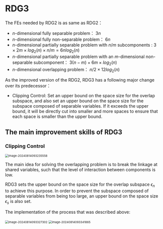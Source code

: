 # RDG3

The FEs needed by RDG2 is as same as RDG2：

- $n$-dimensional fully separable problem： $3n$
- $n$-dimensional fully non-separable problem： $6n$
- $n$-dimensional partially separable problem with $n/m$ subcomponents :  $3 \times 2m \times log_2(n) \times n/m = 6nlog_2(n)$
- $n$-dimensional partially separable problem with an $m$-dimensional non-separable subcomponent： $3(n-m)+6m \times log_2(n)$
- $n$-dimensional overlapping problem： $n/2 \times 12log_2(n)$

As the improved version of the RDG2, RDG3 has a following major change over its predecessor：

- Clipping Control: Set an upper bound on the space size for the overlap subspace, and also set an upper bound on the space size for the subspace composed of separable variables. If it exceeds the upper bound, it will be directly cut into smaller and more spaces to ensure that each space is smaller than the upper bound.

## The main improvement skills of RDG3

### Clipping Control

<img src="C:\Users\悟空\AppData\Roaming\Typora\typora-user-images\image-20240814093235558.png" alt="image-20240814093235558" style="zoom:67%;" />

The main idea for solving the overlapping problem is to break the linkage at shared variables, such that the level of interaction between components is low. 

RDG3 sets the upper bound on the space size for the overlap subspace $\epsilon_n$ to achieve this purpose. In order to prevent the subspace composed of separable variables from being too large, an upper bound on the space size $\epsilon_s$ is also set.

The implementation of the process that was described above:

<img src="C:\Users\悟空\AppData\Roaming\Typora\typora-user-images\image-20240814093327302.png" alt="image-20240814093327302" style="zoom:67%;" />

<img src="C:\Users\悟空\AppData\Roaming\Typora\typora-user-images\image-20240814093341865.png" alt="image-20240814093341865" style="zoom:67%;" />